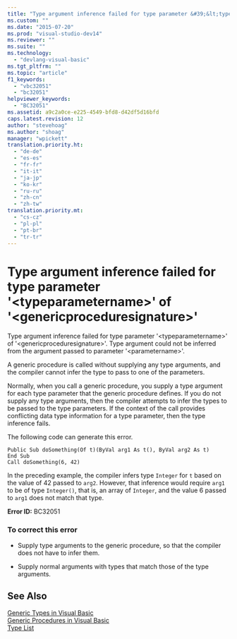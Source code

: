 ```yaml
---
title: "Type argument inference failed for type parameter &#39;&lt;typeparametername&gt;&#39; of &#39;&lt;genericproceduresignature&gt;&#39; | Microsoft Docs"
ms.custom: ""
ms.date: "2015-07-20"
ms.prod: "visual-studio-dev14"
ms.reviewer: ""
ms.suite: ""
ms.technology: 
  - "devlang-visual-basic"
ms.tgt_pltfrm: ""
ms.topic: "article"
f1_keywords: 
  - "vbc32051"
  - "bc32051"
helpviewer_keywords: 
  - "BC32051"
ms.assetid: a9c2a0ce-e225-4549-bfd8-d42df5d16bfd
caps.latest.revision: 12
author: "stevehoag"
ms.author: "shoag"
manager: "wpickett"
translation.priority.ht: 
  - "de-de"
  - "es-es"
  - "fr-fr"
  - "it-it"
  - "ja-jp"
  - "ko-kr"
  - "ru-ru"
  - "zh-cn"
  - "zh-tw"
translation.priority.mt: 
  - "cs-cz"
  - "pl-pl"
  - "pt-br"
  - "tr-tr"
---
```

# Type argument inference failed for type parameter &#39;&lt;typeparametername&gt;&#39; of &#39;&lt;genericproceduresignature&gt;&#39;
Type argument inference failed for type parameter '\<typeparametername>' of '\<genericproceduresignature>'. Type argument could not be inferred from the argument passed to parameter '\<parametername>'.  
  
 A generic procedure is called without supplying any type arguments, and the compiler cannot infer the type to pass to one of the parameters.  
  
 Normally, when you call a generic procedure, you supply a type argument for each type parameter that the generic procedure defines. If you do not supply any type arguments, then the compiler attempts to infer the types to be passed to the type parameters. If the context of the call provides conflicting data type information for a type parameter, then the type inference fails.  
  
 The following code can generate this error.  
  
```  
Public Sub doSomething(Of t)(ByVal arg1 As t(), ByVal arg2 As t)  
End Sub  
Call doSomething(6, 42)  
```  
  
 In the preceding example, the compiler infers type `Integer` for `t` based on the value of 42 passed to `arg2`. However, that inference would require `arg1` to be of type `Integer()`, that is, an array of `Integer`, and the value 6 passed to `arg1` does not match that type.  
  
 **Error ID:** BC32051  
  
### To correct this error  
  
-   Supply type arguments to the generic procedure, so that the compiler does not have to infer them.  
  
-   Supply normal arguments with types that match those of the type arguments.  
  
## See Also  
 [Generic Types in Visual Basic](../../visual-basic/programming-guide/language-features/data-types/generic-types.md)   
 [Generic Procedures in Visual Basic](../../visual-basic/programming-guide/language-features/data-types/generic-procedures.md)   
 [Type List](../../visual-basic/language-reference/statements/type-list.md)